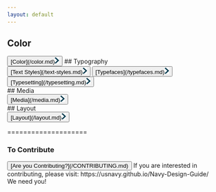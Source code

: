 ```yaml
---
layout: default
---
```

## Color<br>
<button class="menu-item">
 [Color](/color.md)<img src="img/Right-Chevron.png" alt="Color" class="chevron">
</button>
## Typography<br>
<button class="menu-item">
 [Text Styles](/text-styles.md)<img src="img/Right-Chevron.png" alt="Text Styles" class="chevron">
</button>
<button class="menu-item">
 [Typefaces](/typefaces.md)<img src="img/Right-Chevron.png" alt="Typefaces" class="chevron">
</button>
<button class="menu-item">
 [Typesetting](/typesetting.md)<img src="img/Right-Chevron.png" alt="Typesetting" class="chevron">
</button>
<br>
## Media<br>
<button class="menu-item">
 [Media](/media.md)<img src="img/Right-Chevron.png" alt="Media" class="chevron">
</button>
<br>
## Layout<br>
<button class="menu-item">
 [Layout](/layout.md)<img src="img/Right-Chevron.png" alt="Layout" class="chevron">
</button>
	  
====================

### To Contribute<br>
<button id="contribute-guidance">
[Are you Contributing?](/CONTRIBUTING.md)
</button>  
<span class="contribute-comment">If you are interested in contributing, please visit: https://usnavy.github.io/Navy-Design-Guide/ <br>We need you!</span>
<br>
<br>
